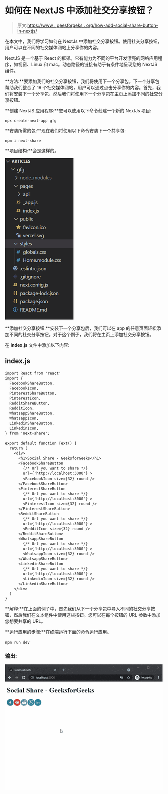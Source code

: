 # 如何在 NextJS 中添加社交分享按钮？

> 原文:[https://www . geesforgeks . org/how-add-social-share-button-in-nextjs/](https://www.geeksforgeeks.org/how-to-add-social-share-buttons-in-nextjs/)

在本文中，我们将学习如何在 NextJs 中添加社交分享按钮。使用社交分享按钮，用户可以在不同的社交媒体网站上分享你的内容。

NextJS 是一个基于 React 的框架。它有能力为不同的平台开发漂亮的网络应用程序，如视窗、Linux 和 mac。动态路径的链接有助于有条件地呈现您的 NextJS 组件。

**方法:**要添加我们的社交分享按钮，我们将使用下一个分享包。下一个分享包帮助我们整合了 19 个社交媒体网站，用户可以通过点击分享你的内容。首先，我们将安装下一个分享包，然后我们将使用下一个分享包在主页上添加不同的社交分享按钮。

**创建 NextJS 应用程序:**您可以使用以下命令创建一个新的 NextJs 项目:

```
npx create-next-app gfg
```

**安装所需的包:**现在我们将使用以下命令安装下一个共享包:

```
npm i next-share
```

**项目结构:**会是这样的。

![](img/5fb51ccebb078290a762cc45f97079de.png)

**添加社交分享按钮:**安装下一个分享包后，我们可以在 app 的任意页面轻松添加不同的社交分享按钮。对于这个例子，我们将在主页上添加社交分享按钮。

在 **index.js** 文件中添加以下内容:

## index.js

```
import React from 'react'
import {
  FacebookShareButton,
  FacebookIcon,
  PinterestShareButton,
  PinterestIcon,
  RedditShareButton,
  RedditIcon,
  WhatsappShareButton,
  WhatsappIcon,
  LinkedinShareButton,
  LinkedinIcon,
} from 'next-share';

export default function Text() {
  return (
    <div>
      <h1>Social Share - GeeksforGeeks</h1>
      <FacebookShareButton
        {/* Url you want to share */}
        url={'http://localhost:3000'} >
        <FacebookIcon size={32} round />
      </FacebookShareButton>
      <PinterestShareButton
        {/* Url you want to share */}
        url={'http://localhost:3000'} >
        <PinterestIcon size={32} round />
      </PinterestShareButton>
      <RedditShareButton
        {/* Url you want to share */}
        url={'http://localhost:3000'} >
        <RedditIcon size={32} round />
      </RedditShareButton>
      <WhatsappShareButton
        {/* Url you want to share */}
        url={'http://localhost:3000'} >
        <WhatsappIcon size={32} round />
      </WhatsappShareButton>
      <LinkedinShareButton
        {/* Url you want to share */}
        url={'http://localhost:3000'} >
        <LinkedinIcon size={32} round />
      </LinkedinShareButton>
    </div>
  )
}
```

**解释:**在上面的例子中，首先我们从下一个分享包中导入不同的社交分享按钮，然后我们在文本组件中使用这些按钮。您可以在每个按钮的 URL 参数中添加您想要共享的 URL。

**运行应用的步骤:**在终端运行下面的命令运行应用。

```
npm run dev
```

### 输出:

![](img/cdadbf7ef641161b9b1944bd95203caa.png)